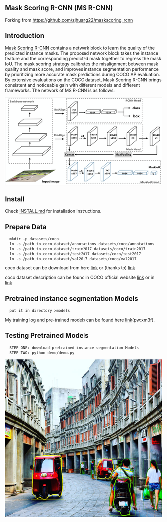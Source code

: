 Mask Scoring R-CNN (MS R-CNN)
-----------------
Forking from https://github.com/zjhuang22/maskscoring_rcnn

Introduction
-----------------
[Mask Scoring R-CNN](https://arxiv.org/pdf/1903.00241.pdf) contains a network block to learn the quality of the predicted instance masks. The proposed network block takes the instance feature and the corresponding predicted mask together to regress the mask IoU. The mask scoring strategy calibrates the misalignment between mask quality and mask score, and improves instance segmentation performance by prioritizing more accurate mask predictions during COCO AP evaluation. By extensive evaluations on the COCO dataset, Mask Scoring R-CNN brings consistent and noticeable gain with different models and different frameworks. The network of MS R-CNN is as follows:

![alt text](demo/network.png)


Install
-----------------
  Check [INSTALL.md](INSTALL.md) for installation instructions.


Prepare Data
----------------
```
  mkdir -p datasets/coco
  ln -s /path_to_coco_dataset/annotations datasets/coco/annotations
  ln -s /path_to_coco_dataset/train2017 datasets/coco/train2017
  ln -s /path_to_coco_dataset/test2017 datasets/coco/test2017
  ln -s /path_to_coco_dataset/val2017 datasets/coco/val2017
 ```
coco dataset can be download from here [link](http://cocodataset.org/#download) or (thanks to) [link](https://blog.csdn.net/u014734886/article/details/78830713)

coco dataset description can be found in COCO official website [link](http://cocodataset.org/#home) or in [link](https://zhuanlan.zhihu.com/p/29393415)


Pretrained instance segmentation Models
---------------
```
  put it in directory >models
```
My training log and pre-trained models can be found here [link](https://pan.baidu.com/s/192lRQozksu5XwpU9EO5neg)(pw:xm3f).


Testing Pretrained Models
---------------
```
  STEP ONE: download pretrained instance segmentation Models
  STEP TWO: python demo/demo.py
```
![alt text](demo/result.png)


